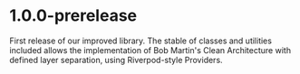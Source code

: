# 1.0.0-prerelease

First release of our improved library. The stable of classes and utilities included allows the implementation of Bob Martin's Clean Architecture with defined layer separation, using Riverpod-style Providers.